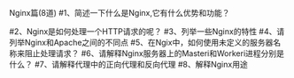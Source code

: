 Nginx篇(8道)
#1、简述一下什么是Nginx,它有什么优势和功能？


#2、Nginx是如何处理一个HTTP请求的呢？
#3、列举一些Nginx的特性
#4、请列举Nginx和Apache之间的不同点
#5、在Ngix中，如何使用未定义的服务器名称来阻止处理请求？
#6、请解释Nginx服务器上的Masteri和Workeri进程分别是什么？
#7、请解释代理中的正向代理和反向代理
#8、解释Nginx用途
